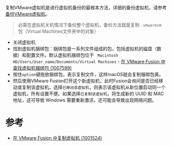 复制VMware虚拟机是进行虚拟机备份的最根本方法，详细的备份虚拟机，请参考[备份VMware虚拟机](backup_vmware_vm)。

> 必需在虚拟机关机情况下备份整个虚拟机，备份方法就是复制 `.vmwarevm` 包（Virtual Machines文件夹中的对象）

* 关闭虚拟机
* 找到虚拟机捆绑包：捆绑包是一系列文件组成的包，包括虚拟机的磁盘（数据）和配置文件。默认虚拟机捆绑包位于 ` Macintosh HD/Users/User_name/Documents/Virtual Machines` - [在 VMware Fusion 中查找虚拟机捆绑包 (1007599)](https://kb.vmware.com/s/article/1007599?lang=zh_CN)
* 按住`option`键拖放捆绑包，表示复制文件，这样macOS就会复制捆绑包奥。
* 然后使用VMware Fusion打开这个新虚拟机，此时Fusion会询问是否已经移动或复制该虚拟机。选择`已移动该虚拟机`，则表示该虚拟机从新位置启动同一个虚拟机，所有设置不便。如果选择`已复制该虚拟机`，将生成新的 UUID 和 MAC 地址，这可导致 Windows 需要重新激活，还可能会导致出现网络问题。

# 参考

* [在 VMware Fusion 中复制虚拟机 (1001524)](https://kb.vmware.com/s/article/1001524?lang=zh_CN)